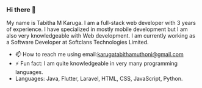 ### Hi there 👋

My name is Tabitha M Karuga. I am a full-stack web developer with 3 years of experience. I have specialized in mostly mobile development but I am also very knowledgeable with Web development. I am currently working as a Software Developer at Softclans Technologies Limited. 
- 📫 How to reach me using email:karugatabithamuthoni@gmail.com
- ⚡ Fun fact: I am quite knowledgeable in very many programming languages.
- Languages: Java, Flutter, Laravel, HTML, CSS, JavaScript, Python.
